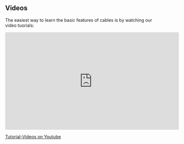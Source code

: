 ## Videos

The easiest way to learn the basic features of cables is by watching our video tuorials:

<iframe width="560" height="315"  src="https://www.youtube.com/embed/videoseries?list=PLYimpE2xWgBveaPOiV_2_42kZEl_1ExB0&showinfo=1" frameborder="0" allowfullscreen></iframe>  

[Tutorial-Videos on Youtube](https://www.youtube.com/watch?v=ogjW801357c&list=PLqsYJ2DvUMOCcJen1ETW9DxD7_4N-Adw9)

